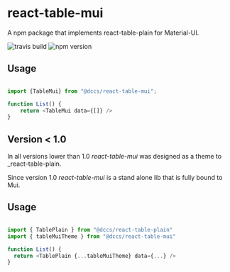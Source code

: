 # react-table-mui

A npm package that implements react-table-plain for Material-UI.

![travis build](https://img.shields.io/travis/DCCS-IT-Business-Solutions/react-table-mui.svg?style=flat-square)
![npm version](https://img.shields.io/npm/v/react-table-mui.svg?style=flat-square)

## Usage

```typescript jsx

import {TableMui} from "@dccs/react-table-mui";

function List() {
    return <TableMui data={[]} />
}

```

## Version < 1.0

In all versions lower than 1.0 _react-table-mui_ was designed as a theme to _react-table-plain.

Since version 1.0 _react-table-mui_ is a stand alone lib that is fully bound to Mui.

## Usage

```javascript

import { TablePlain } from "@dccs/react-table-plain"
import { tableMuiTheme } from "@dccs/react-table-mui"

function List() {
  return <TablePlain {...tableMuiTheme} data={...} />
}

```
